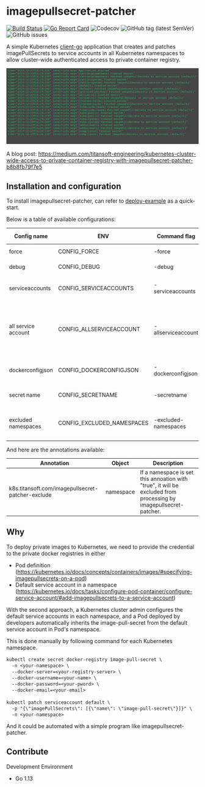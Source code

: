 # imagepullsecret-patcher

[![Build Status](https://travis-ci.org/titansoft-pte-ltd/imagepullsecret-patcher.svg?branch=master)](https://travis-ci.org/titansoft-pte-ltd/imagepullsecret-patcher)
[![Go Report Card](https://goreportcard.com/badge/github.com/titansoft-pte-ltd/imagepullsecret-patcher)](https://goreportcard.com/report/github.com/titansoft-pte-ltd/imagepullsecret-patcher)
![Codecov](https://img.shields.io/codecov/c/github/titansoft-pte-ltd/imagepullsecret-patcher)
![GitHub tag (latest SemVer)](https://img.shields.io/github/v/tag/titansoft-pte-ltd/imagepullsecret-patcher)
![GitHub issues](https://img.shields.io/github/issues/titansoft-pte-ltd/imagepullsecret-patcher)

A simple Kubernetes [client-go](https://github.com/kubernetes/client-go) application that creates and patches imagePullSecrets to service accounts in all Kubernetes namespaces to allow cluster-wide authenticated access to private container registry.

![screenshot](doc/screenshot.png)

A blog post: https://medium.com/titansoft-engineering/kubernetes-cluster-wide-access-to-private-container-registry-with-imagepullsecret-patcher-b8b8fb79f7e5

## Installation and configuration

To install imagepullsecret-patcher, can refer to [deploy-example](deploy-example) as a quick-start.

Below is a table of available configurations:

| Config name         | ENV                        | Command flag         | Default value       | Description                                                                                                                          |
| ------------------- | -------------------------- | -------------------- | ------------------- | ------------------------------------------------------------------------------------------------------------------------------------ |
| force               | CONFIG_FORCE               | -force               | true                | overwrite secrets when not match                                                                                                     |
| debug               | CONFIG_DEBUG               | -debug               | false               | show DEBUG logs                                                                                                                      |
| serviceaccounts     | CONFIG_SERVICEACCOUNTS     | -serviceaccounts     | "default"           | comma-separated list of serviceaccounts to patch                                                                                     |
| all service account | CONFIG_ALLSERVICEACCOUNT   | -allserviceaccount   | false               | if false, patch just default service account; if true, list and patch all service accounts and ignore the -servicesaccounts argument |
| dockerconfigjson    | CONFIG_DOCKERCONFIGJSON    | -dockerconfigjson    | ""                  | json credential for authenicating container registry                                                                                 |
| secret name         | CONFIG_SECRETNAME          | -secretname          | "image-pull-secret" | name of managed secrets                                                                                                              |
| excluded namespaces | CONFIG_EXCLUDED_NAMESPACES | -excluded-namespaces | ""                  | comma-separated namespaces excluded from processing                                                                                  |

And here are the annotations available:

| Annotation                                        | Object    | Description                                                                                                       |
| ------------------------------------------------- | --------- | ----------------------------------------------------------------------------------------------------------------- |
| k8s.titansoft.com/imagepullsecret-patcher-exclude | namespace | If a namespace is set this annoation with "true", it will be excluded from processing by imagepullsecret-patcher. |

## Why

To deploy private images to Kubernetes, we need to provide the credential to the private docker registries in either

- Pod definition (https://kubernetes.io/docs/concepts/containers/images/#specifying-imagepullsecrets-on-a-pod)
- Default service account in a namespace (https://kubernetes.io/docs/tasks/configure-pod-container/configure-service-account/#add-imagepullsecrets-to-a-service-account)

With the second approach, a Kubernetes cluster admin configures the default service accounts in each namespace, and a Pod deployed by developers automatically inherits the image-pull-secret from the default service account in Pod's namespace.

This is done manually by following command for each Kubernetes namespace.

```
kubectl create secret docker-registry image-pull-secret \
  -n <your-namespace> \
  --docker-server=<your-registry-server> \
  --docker-username=<your-name> \
  --docker-password=<your-pword> \
  --docker-email=<your-email>

kubectl patch serviceaccount default \
  -p "{\"imagePullSecrets\": [{\"name\": \"image-pull-secret\"}]}" \
  -n <your-namespace>
```

And it could be automated with a simple program like imagepullsecret-patcher.

## Contribute

Development Environment

- Go 1.13
